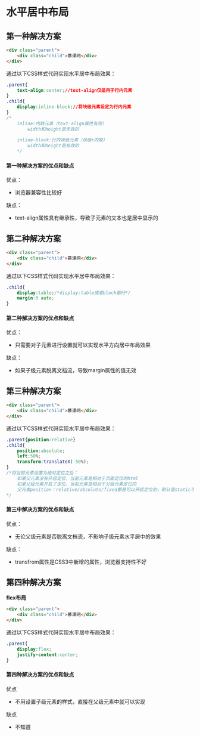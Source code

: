 # 水平居中布局

## 第一种解决方案

```html
<div class="parent">
    <div class="child">慕课网</div>
</div>
```

通过以下CSS样式代码实现水平居中布局效果：

```css
.parent{
    text-align:center;//text-align仅适用于行内元素
}
.child{
    display:inline-block;//将块级元素设定为行内元素
}
/*
    inline:内联元素（text-align属性有效）
    	width和height是无效的
    
    inline-block:行内块级元素（块级+内联）
    	width和height是有效的
    */
```

#### 第一种解决方案的优点和缺点

优点：

- 浏览器兼容性比较好

缺点：

- text-align属性具有继承性，导致子元素的文本也是居中显示的





## 第二种解决方案

```html
<div class="parent">
    <div class="child">慕课网</div>
</div>
```

通过以下CSS样式代码实现水平居中布局效果：

```css
.child{
    display:table;/*display:table或者block都行*/
    margin:0 auto;
}
```

#### 第二种解决方案的优点和缺点

优点：

- 只需要对子元素进行设置就可以实现水平方向居中布局效果

缺点：

- 如果子级元素脱离文档流，导致margin属性的值无效



## 第三种解决方案

```html
<div class="parent">
    <div class="child">慕课网</div>
</div>
```

通过以下CSS样式代码实现水平居中布局效果：

```css
.parent{position:relative}
.child{
    position:absolute;
    left:50%;
    transform:translateX(-50%);
}
/*将当前元素设置为绝对定位之后：
	如果父元素没有开启定位，当前元素是相对于页面定位的html
	如果父级元素开启了定位，当前元素是相对于父级元素定位的
	父元素position：relative/absolute/fixed都是可以开启定位的，默认值static不行
*/
```

#### 第三中解决方案的优点和缺点

优点：

- 无论父级元素是否脱离文档流，不影响子级元素水平居中的效果

缺点：

- transfrom属性是CSS3中新增的属性，浏览器支持性不好



## 第四种解决方案

**flex布局**

```html
<div class="parent">
    <div class="child">慕课网</div>
</div>
```

通过以下CSS样式代码实现水平居中布局效果：

```css
.parent{
    display:flex;
    justify-content:center;
}
```

#### 第四种解决方案的优点和缺点

优点

- 不用设置子级元素的样式，直接在父级元素中就可以实现

缺点

- 不知道